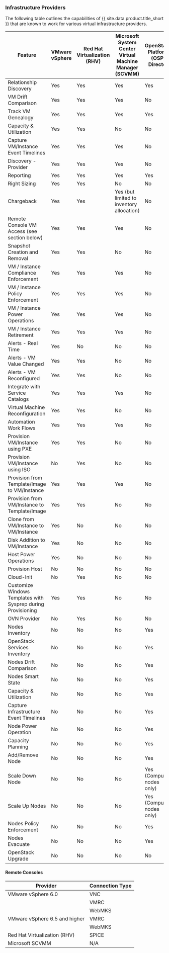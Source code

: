 ### Infrastructure Providers

 The following table outlines the capabilities of {{ site.data.product.title_short }} that are known to work for various virtual infrastructure providers.

| Feature                                                      | VMware vSphere | Red Hat Virtualization (RHV) | Microsoft System Center Virtual Machine Manager (SCVMM) | OpenStack Platform (OSP) Director |
| ------------------------------------------------------------ | -------------- | ---------------------------- | ------------------------------------------------------- | --------------------------------- |
| Relationship Discovery                                       | Yes            | Yes                          | Yes                                                     | Yes                               |
| VM Drift Comparison                                          | Yes            | Yes                          | Yes                                                     | No                                |
| Track VM Genealogy                                           | Yes            | Yes                          | Yes                                                     | Yes                               |
| Capacity & Utilization                                       | Yes            | Yes                          | No                                                      | No                                |
| Capture VM/Instance Event Timelines                          | Yes            | Yes                          | Yes                                                     | No                                |
| Discovery - Provider                                         | Yes            | Yes                          | Yes                                                     | No                                |
| Reporting                                                    | Yes            | Yes                          | Yes                                                     | Yes                               |
| Right Sizing                                                 | Yes            | Yes                          | No                                                      | No                                |
| Chargeback                                                   | Yes            | Yes                          | Yes (but limited to inventory allocation)               | No                                |
| Remote Console VM Access (see section below)                 | Yes            | Yes                          | Yes                                                     | No                                |
| Snapshot Creation and Removal                                | Yes            | Yes                          | No                                                      | No                                |
| VM / Instance Compliance Enforcement                         | Yes            | Yes                          | Yes                                                     | No                                |
| VM / Instance Policy Enforcement                             | Yes            | Yes                          | Yes                                                     | No                                |
| VM / Instance Power Operations                               | Yes            | Yes                          | Yes                                                     | No                                |
| VM / Instance Retirement                                     | Yes            | Yes                          | Yes                                                     | No                                |
| Alerts - Real Time                                           | Yes            | No                           | No                                                      | No                                |
| Alerts - VM Value Changed                                    | Yes            | Yes                          | No                                                      | No                                |
| Alerts - VM Reconfigured                                     | Yes            | Yes                          | No                                                      | No                                |
| Integrate with Service Catalogs                              | Yes            | Yes                          | Yes                                                     | No                                |
| Virtual Machine Reconfiguration                              | Yes            | Yes                          | No                                                      | No                                |
| Automation Work Flows                                        | Yes            | Yes                          | Yes                                                     | No                                |
| Provision VM/Instance using PXE                              | Yes            | Yes                          | No                                                      | No                                |
| Provision VM/Instance using ISO                              | No             | Yes                          | No                                                      | No                                |
| Provision from Template/Image to VM/Instance                 | Yes            | Yes                          | Yes                                                     | No                                |
| Provision from VM/Instance to Template/Image                 | Yes            | Yes                          | No                                                      | No                                |
| Clone from VM/Instance to VM/Instance                        | Yes            | No                           | No                                                      | No                                |
| Disk Addition to VM/Instance                                 | Yes            | No                           | No                                                      | No                                |
| Host Power Operations                                        | Yes            | No                           | No                                                      | No                                |
| Provision Host                                               | No             | No                           | No                                                      | No                                |
| Cloud-Init                                                   | No             | Yes                          | No                                                      | No                                |
| Customize Windows Templates with Sysprep during Provisioning | Yes            | Yes                          | No                                                      | No                                |
| OVN Provider                                                 | No             | Yes                          | No                                                      | No                                |
| Nodes Inventory                                              | No             | No                           | No                                                      | Yes                               |
| OpenStack Services Inventory                                 | No             | No                           | No                                                      | Yes                               |
| Nodes Drift Comparison                                       | No             | No                           | No                                                      | Yes                               |
| Nodes Smart State                                            | No             | No                           | No                                                      | Yes                               |
| Capacity & Utilization                                       | No             | No                           | No                                                      | Yes                               |
| Capture Infrastructure Event Timelines                       | No             | No                           | No                                                      | Yes                               |
| Node Power Operation                                         | No             | No                           | No                                                      | Yes                               |
| Capacity Planning                                            | No             | No                           | No                                                      | Yes                               |
| Add/Remove Node                                              | No             | No                           | No                                                      | Yes                               |
| Scale Down Node                                              | No             | No                           | No                                                      | Yes (Compute nodes only)          |
| Scale Up Nodes                                               | No             | No                           | No                                                      | Yes (Compute nodes only)          |
| Nodes Policy Enforcement                                     | No             | No                           | No                                                      | Yes                               |
| Nodes Evacuate                                               | No             | No                           | No                                                      | Yes                               |
| OpenStack Upgrade                                            | No             | No                           | No                                                      | No                                |


#### Remote Consoles

| Provider                         | Connection Type |
| -------------------------------- | --------------- |
| VMware vSphere 6.0               | VNC             |
|                                  | VMRC            |
|                                  | WebMKS          |
| VMware vSphere 6.5 and higher    | VMRC            |
|                                  | WebMKS          |
| Red Hat Virtualization (RHV)     | SPICE           |
| Microsoft SCVMM                  | N/A             |
